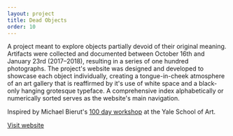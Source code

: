 ```yaml
---
layout: project
title: Dead Objects
order: 10
---
```


A project meant to explore objects partially devoid of their original meaning. Artifacts were collected and documented between October 16th and January 23rd (2017&ndash;2018), resulting in a series of one hundred photographs. The project's website was designed and developed to showcase each object individually, creating a tongue-in-cheek atmosphere of an art gallery that is reaffirmed by it's use of white space and a black-only hanging grotesque typeface. A comprehensive index alphabetically or numerically sorted serves as the website's main navigation.

<p class="specifications">Inspired by Michael Bierut's <a href="https://goo.gl/wx1Q1A" target="_blank">100 day workshop</a> at the Yale School of Art.</p>

<p class="specifications"><a href="https://vitorcarvalho.net/deadobjects" target="_blank">Visit website</a></p>